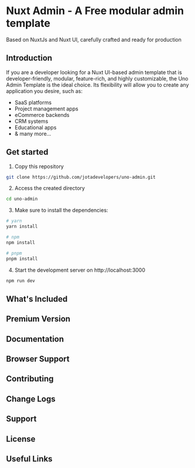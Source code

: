 # Nuxt Admin - A Free modular admin template

Based on NuxtJs and Nuxt UI, carefully crafted and ready for production

## Introduction

If you are a developer looking for a Nuxt UI-based admin template that is developer-friendly, modular,
feature-rich,
and highly customizable, the Uno Admin Template is the ideal choice. Its flexibility will allow you to
create any
application you desire, such as:

 <ul>
    <li>SaaS platforms</li>
    <li>Project management apps</li>
    <li>eCommerce backends</li>
    <li>CRM systems</li>
    <li>Educational apps</li>
    <li>& many more…</li>
 </ul>

## Get started

1. Copy this repository

```bash
git clone https://github.com/jotadevelopers/uno-admin.git
```
2. Access the created directory 

```bash
cd uno-admin
```

3. Make sure to install the dependencies:

```bash
# yarn
yarn install

# npm
npm install

# pnpm
pnpm install
```

4. Start the development server on http://localhost:3000

```bash
npm run dev
```

## What's Included

## Premium Version

## Documentation

## Browser Support

## Contributing

## Change Logs

## Support

## License

## Useful Links
